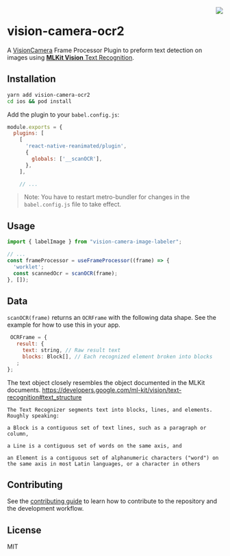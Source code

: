 <div align="right">
<img align="right" src="docs/demo.gif">
</div>

# vision-camera-ocr2

A [VisionCamera](https://github.com/mrousavy/react-native-vision-camera) Frame Processor Plugin to preform text detection on images using [**MLKit Vision** Text Recognition](https://developers.google.com/ml-kit/vision/text-recognition).

## Installation

```sh
yarn add vision-camera-ocr2
cd ios && pod install
```

Add the plugin to your `babel.config.js`:

```js
module.exports = {
  plugins: [
    [
      'react-native-reanimated/plugin',
      {
        globals: ['__scanOCR'],
      },
    ],

    // ...
```

> Note: You have to restart metro-bundler for changes in the `babel.config.js` file to take effect.

## Usage

```js
import { labelImage } from "vision-camera-image-labeler";

// ...
const frameProcessor = useFrameProcessor((frame) => {
  'worklet';
  const scannedOcr = scanOCR(frame);
}, []);
```

## Data

`scanOCR(frame)` returns an `OCRFrame` with the following data shape. See the example for how to use this in your app.

 ``` jsx
  OCRFrame = {
    result: {
      text: string, // Raw result text
      blocks: Block[], // Each recognized element broken into blocks
    ;
};
```

The text object closely resembles the object documented in the MLKit documents.
https://developers.google.com/ml-kit/vision/text-recognition#text_structure

```
The Text Recognizer segments text into blocks, lines, and elements. Roughly speaking:

a Block is a contiguous set of text lines, such as a paragraph or column,

a Line is a contiguous set of words on the same axis, and

an Element is a contiguous set of alphanumeric characters ("word") on the same axis in most Latin languages, or a character in others
```



## Contributing

See the [contributing guide](CONTRIBUTING.md) to learn how to contribute to the repository and the development workflow.

## License

MIT
